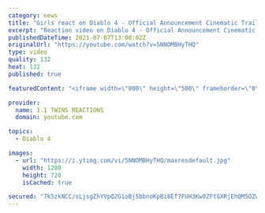 ```yaml
---
category: news
title: "Girls react on Diablo 4 - Official Announcement Cinematic Trailer | Blizzcon 2019"
excerpt: "Reaction video on Diablo 4 - Official Announcement Cinematic Trailer | Blizzcon 2019 --------------------------------------------------------------------------------------- Original ..."
publishedDateTime: 2021-07-07T13:00:02Z
originalUrl: "https://youtube.com/watch?v=5NNOMBHyTHQ"
type: video
quality: 132
heat: 132
published: true

featuredContent: "<iframe width=\"800\" height=\"500\" frameborder=\"0\" src=\"https://www.youtube.com/embed/5NNOMBHyTHQ\" allow=\"accelerometer; autoplay; encrypted-media; gyroscope; picture-in-picture\" allowfullscreen></iframe>"

provider:
  name: 1.1 TWINS REACTIONS
  domain: youtube.com

topics:
  - Diablo 4

images:
  - url: "https://i.ytimg.com/vi/5NNOMBHyTHQ/maxresdefault.jpg"
    width: 1280
    height: 720
    isCached: true

secured: "7k5zkNCC/sLjsgZhYVpQ2G1oBj5bbnoKpBi8Ef7FUH3Kw0ZFtGXRjEhQM5OZwLZHjwCEPK7sa2Q4zVC6l9HzS0kQdxIjW4uv+n9Cv4rxeaC9JLzT+5WtLXxvHQohwJVytnKizEVPOSpV97+fMWl2NKguavjchPK6DW5/59MZ5EOiwYzrLCwzB4h4jRv6XjV/3t0/VZ+gC7BMjVdLwF8+mQ0l5Icr84IZa2YadN+bJV/83XZoJ8k3NrD3e2IQ+TxRBqdKSR+0wfe15X85K745R9QSVRC8S5WFha8WXfnqUBIb0Gqk4X67dkAq9hQYrUTeglavvfluKFUUOq24NTpbPWhHSAk1uENDUL+pqIZS7KJmn+AzfjV4pp3m8+XUONG9U6thl1pb9w5YbDzd6jqXzShcSw3vperq+s93EbcCgBlNGvR9v3Tj0d6P4oDlFcnA;2FhSZwg0gRndiL8F3RQ4Lw=="
---
```


